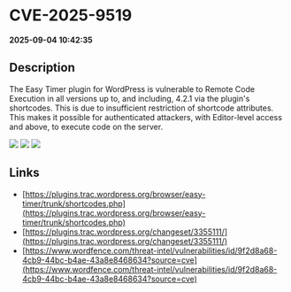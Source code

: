 # CVE-2025-9519

**2025-09-04 10:42:35**

## Description
The Easy Timer plugin for WordPress is vulnerable to Remote Code Execution in all versions up to, and including, 4.2.1 via the plugin's shortcodes. This is due to insufficient restriction of shortcode attributes. This makes it possible for authenticated attackers, with Editor-level access and above, to execute code on the server.

![](https://img.shields.io/static/v1?label=Score&message=7.2&color=red)
![](https://img.shields.io/static/v1?label=Severity&message=HIGH&color=red)
![](https://img.shields.io/static/v1?label=CWE&message=RCE&color=green)

## Links
- [https://plugins.trac.wordpress.org/browser/easy-timer/trunk/shortcodes.php](https://plugins.trac.wordpress.org/browser/easy-timer/trunk/shortcodes.php)
- [https://plugins.trac.wordpress.org/changeset/3355111/](https://plugins.trac.wordpress.org/changeset/3355111/)
- [https://www.wordfence.com/threat-intel/vulnerabilities/id/9f2d8a68-4cb9-44bc-b4ae-43a8e8468634?source=cve](https://www.wordfence.com/threat-intel/vulnerabilities/id/9f2d8a68-4cb9-44bc-b4ae-43a8e8468634?source=cve)
